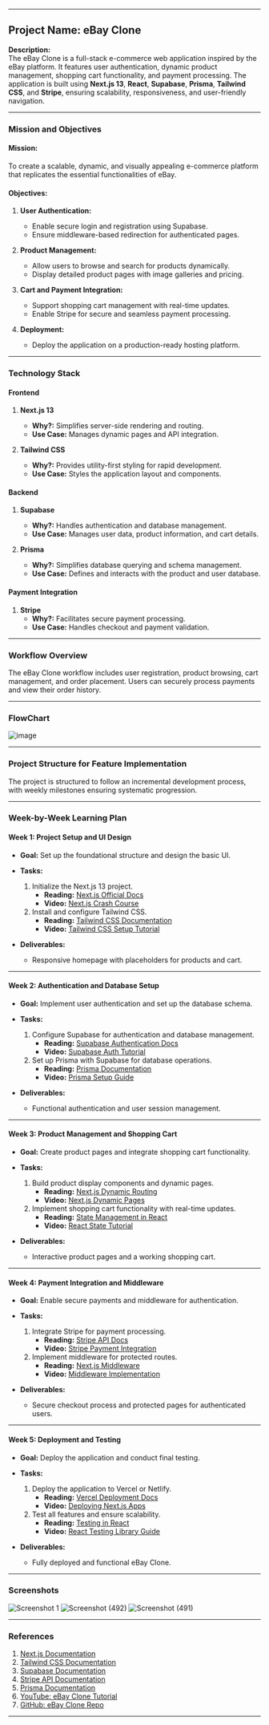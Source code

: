 
---

## **Project Name:** eBay Clone

**Description:**  
The eBay Clone is a full-stack e-commerce web application inspired by the eBay platform. It features user authentication, dynamic product management, shopping cart functionality, and payment processing. The application is built using **Next.js 13**, **React**, **Supabase**, **Prisma**, **Tailwind CSS**, and **Stripe**, ensuring scalability, responsiveness, and user-friendly navigation.

---

### **Mission and Objectives**

#### **Mission:**  
To create a scalable, dynamic, and visually appealing e-commerce platform that replicates the essential functionalities of eBay.

#### **Objectives:**  
1. **User Authentication:**  
   - Enable secure login and registration using Supabase.  
   - Ensure middleware-based redirection for authenticated pages.  

2. **Product Management:**  
   - Allow users to browse and search for products dynamically.  
   - Display detailed product pages with image galleries and pricing.  

3. **Cart and Payment Integration:**  
   - Support shopping cart management with real-time updates.  
   - Enable Stripe for secure and seamless payment processing.  

4. **Deployment:**  
   - Deploy the application on a production-ready hosting platform.

---

### **Technology Stack**

#### **Frontend**
1. **Next.js 13**  
   - **Why?:** Simplifies server-side rendering and routing.  
   - **Use Case:** Manages dynamic pages and API integration.  

2. **Tailwind CSS**  
   - **Why?:** Provides utility-first styling for rapid development.  
   - **Use Case:** Styles the application layout and components.  

#### **Backend**
1. **Supabase**  
   - **Why?:** Handles authentication and database management.  
   - **Use Case:** Manages user data, product information, and cart details.  

2. **Prisma**  
   - **Why?:** Simplifies database querying and schema management.  
   - **Use Case:** Defines and interacts with the product and user database.  

#### **Payment Integration**
1. **Stripe**  
   - **Why?:** Facilitates secure payment processing.  
   - **Use Case:** Handles checkout and payment validation.  

---

### **Workflow Overview**  
The eBay Clone workflow includes user registration, product browsing, cart management, and order placement. Users can securely process payments and view their order history.

---

### **FlowChart**  
![image](https://github.com/user-attachments/assets/1e3e90c1-b7cb-4580-bc5b-bf24453c073f)


---

### **Project Structure for Feature Implementation**

The project is structured to follow an incremental development process, with weekly milestones ensuring systematic progression.

---

### **Week-by-Week Learning Plan**

#### **Week 1: Project Setup and UI Design**
- **Goal:** Set up the foundational structure and design the basic UI.  
- **Tasks:**  
  1. Initialize the Next.js 13 project.  
     - **Reading:** [Next.js Official Docs](https://nextjs.org/docs)  
     - **Video:** [Next.js Crash Course](https://www.youtube.com/results?search_query=next+js+crash+course)  
  2. Install and configure Tailwind CSS.  
     - **Reading:** [Tailwind CSS Documentation](https://tailwindcss.com/docs/installation)  
     - **Video:** [Tailwind CSS Setup Tutorial](https://www.youtube.com/watch?v=UBOj6rqRUME)  

- **Deliverables:**  
  - Responsive homepage with placeholders for products and cart.

---

#### **Week 2: Authentication and Database Setup**  
- **Goal:** Implement user authentication and set up the database schema.  
- **Tasks:**  
  1. Configure Supabase for authentication and database management.  
     - **Reading:** [Supabase Authentication Docs](https://supabase.com/docs/guides/auth)  
     - **Video:** [Supabase Auth Tutorial](https://www.youtube.com/watch?v=dU7GwCOgvNY)  
  2. Set up Prisma with Supabase for database operations.  
     - **Reading:** [Prisma Documentation](https://www.prisma.io/docs)  
     - **Video:** [Prisma Setup Guide](https://www.youtube.com/watch?v=RebA5J-rlwg&t=155s)  

- **Deliverables:**  
  - Functional authentication and user session management.

---

#### **Week 3: Product Management and Shopping Cart**  
- **Goal:** Create product pages and integrate shopping cart functionality.  
- **Tasks:**  
  1. Build product display components and dynamic pages.  
     - **Reading:** [Next.js Dynamic Routing](https://nextjs.org/docs/routing/dynamic-routes)  
     - **Video:** [Next.js Dynamic Pages](https://www.youtube.com/watch?v=ZVnjOPwW4ZA&t=177s)  
  2. Implement shopping cart functionality with real-time updates.  
     - **Reading:** [State Management in React](https://reactjs.org/docs/state-and-lifecycle.html)  
     - **Video:** [React State Tutorial](https://www.youtube.com/watch?v=-bEzt5ISACA&t=465s)  

- **Deliverables:**  
  - Interactive product pages and a working shopping cart.

---

#### **Week 4: Payment Integration and Middleware**  
- **Goal:** Enable secure payments and middleware for authentication.  
- **Tasks:**  
  1. Integrate Stripe for payment processing.  
     - **Reading:** [Stripe API Docs](https://stripe.com/docs/api)  
     - **Video:** [Stripe Payment Integration](https://www.youtube.com/watch?v=lbEFSP1WAv0&t=21s)  
  2. Implement middleware for protected routes.  
     - **Reading:** [Next.js Middleware](https://nextjs.org/docs/middleware)  
     - **Video:** [Middleware Implementation](https://www.youtube.com/watch?v=9dqCNjsGnsk)  

- **Deliverables:**  
  - Secure checkout process and protected pages for authenticated users.

---

#### **Week 5: Deployment and Testing**  
- **Goal:** Deploy the application and conduct final testing.  
- **Tasks:**  
  1. Deploy the application to Vercel or Netlify.  
     - **Reading:** [Vercel Deployment Docs](https://vercel.com/docs)  
     - **Video:** [Deploying Next.js Apps](https://www.youtube.com/watch?v=22Rywce_kcg&t=139s)  
  2. Test all features and ensure scalability.  
     - **Reading:** [Testing in React](https://reactjs.org/docs/testing.html)  
     - **Video:** [React Testing Library Guide](https://www.youtube.com/watch?v=8Xwq35cPwYg)  

- **Deliverables:**  
  - Fully deployed and functional eBay Clone.

---

### **Screenshots**
![Screenshot 1](https://github.com/John-Weeks-Dev/ebay-clone/assets/108229029/1d1d9f20-0f5b-4d00-8d5a-9aca0d3e414c)
![Screenshot (492)](https://github.com/user-attachments/assets/4b448e9d-5cb8-45a6-9621-9971fd107345)
![Screenshot (491)](https://github.com/user-attachments/assets/76ef8233-eb39-4f78-b51a-c72ad83d0176)

---


### **References**
1. [Next.js Documentation](https://nextjs.org/docs)  
2. [Tailwind CSS Documentation](https://tailwindcss.com/docs)  
3. [Supabase Documentation](https://supabase.com/docs)  
4. [Stripe API Documentation](https://stripe.com/docs/api)  
5. [Prisma Documentation](https://www.prisma.io/docs)  
6. [YouTube: eBay Clone Tutorial](https://www.youtube.com/watch?v=LtPYuFhYf1w&list=PL3pX4NAc7vJvBhW5bcngX011BsaFpD-Yo&index=16)  
7. [GitHub: eBay Clone Repo](https://github.com/John-Weeks-Dev/ebay-clone)  

--- 
